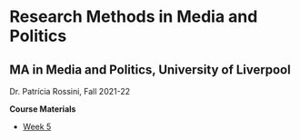 # Research Methods in Media and Politics 
## MA in Media and Politics, University of Liverpool

Dr. Patrícia Rossini, Fall 2021-22




<p><strong>Course Materials</strong></p>
<ul>
  
  <li><a href="https://prossini.github.io/Research_Methods_UoL/Week5.html", target = "_blank">Week 5</a></li>
</ul>
</div>
